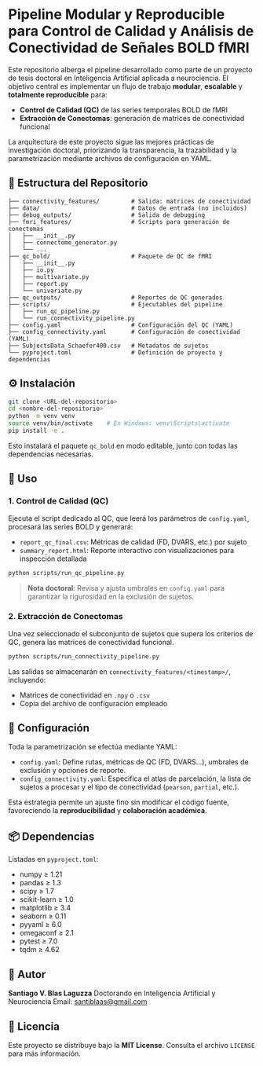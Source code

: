 # Pipeline Modular y Reproducible para Control de Calidad y Análisis de Conectividad de Señales BOLD fMRI

Este repositorio alberga el pipeline desarrollado como parte de un proyecto de tesis doctoral en Inteligencia Artificial aplicada a neurociencia. El objetivo central es implementar un flujo de trabajo **modular**, **escalable** y **totalmente reproducible** para:

* **Control de Calidad (QC)** de las series temporales BOLD de fMRI
* **Extracción de Conectomas**: generación de matrices de conectividad funcional

La arquitectura de este proyecto sigue las mejores prácticas de investigación doctoral, priorizando la transparencia, la trazabilidad y la parametrización mediante archivos de configuración en YAML.

## 📂 Estructura del Repositorio

```
├── connectivity_features/         # Salida: matrices de conectividad
├── data/                          # Datos de entrada (no incluidos)
├── debug_outputs/                 # Salida de debugging
├── fmri_features/                 # Scripts para generación de conectomas
│   ├── __init__.py
│   ├── connectome_generator.py
│   └── ...
├── qc_bold/                       # Paquete de QC de fMRI
│   ├── __init__.py
│   ├── io.py
│   ├── multivariate.py
│   ├── report.py
│   └── univariate.py
├── qc_outputs/                    # Reportes de QC generados
├── scripts/                       # Ejecutables del pipeline
│   ├── run_qc_pipeline.py
│   └── run_connectivity_pipeline.py
├── config.yaml                    # Configuración del QC (YAML)
├── config_connectivity.yaml       # Configuración de conectividad (YAML)
├── SubjectsData_Schaefer400.csv   # Metadatos de sujetos
└── pyproject.toml                 # Definición de proyecto y dependencias
```

## ⚙️ Instalación

```bash
git clone <URL-del-repositorio>
cd <nombre-del-repositorio>
python -m venv venv
source venv/bin/activate    # En Windows: venv\Scripts\activate
pip install -e .
```

Esto instalará el paquete `qc_bold` en modo editable, junto con todas las dependencias necesarias.

## 🚀 Uso

### 1. Control de Calidad (QC)

Ejecuta el script dedicado al QC, que leerá los parámetros de `config.yaml`, procesará las series BOLD y generará:

* `report_qc_final.csv`: Métricas de calidad (FD, DVARS, etc.) por sujeto
* `summary_report.html`: Reporte interactivo con visualizaciones para inspección detallada

```bash
python scripts/run_qc_pipeline.py
```

> **Nota doctoral**: Revisa y ajusta umbrales en `config.yaml` para garantizar la rigurosidad en la exclusión de sujetos.

### 2. Extracción de Conectomas

Una vez seleccionado el subconjunto de sujetos que supera los criterios de QC, genera las matrices de conectividad funcional.

```bash
python scripts/run_connectivity_pipeline.py
```

Las salidas se almacenarán en `connectivity_features/<timestamp>/`, incluyendo:

* Matrices de conectividad en `.npy` o `.csv`
* Copia del archivo de configuración empleado

## 🔧 Configuración

Toda la parametrización se efectúa mediante YAML:

* `config.yaml`: Define rutas, métricas de QC (FD, DVARS...), umbrales de exclusión y opciones de reporte.
* `config_connectivity.yaml`: Especifica el atlas de parcelación, la lista de sujetos a procesar y el tipo de conectividad (`pearson`, `partial`, etc.).

Esta estrategia permite un ajuste fino sin modificar el código fuente, favoreciendo la **reproducibilidad** y **colaboración académica**.

## 📦 Dependencias

Listadas en `pyproject.toml`:

* numpy ≥ 1.21
* pandas ≥ 1.3
* scipy ≥ 1.7
* scikit-learn ≥ 1.0
* matplotlib ≥ 3.4
* seaborn ≥ 0.11
* pyyaml ≥ 6.0
* omegaconf ≥ 2.1
* pytest ≥ 7.0
* tqdm ≥ 4.62

## 👤 Autor

**Santiago V. Blas Laguzza**
Doctorando en Inteligencia Artificial y Neurociencia
Email: [santiblaas@gmail.com](mailto:santiblaas@gmail.com)

## 📝 Licencia

Este proyecto se distribuye bajo la **MIT License**. Consulta el archivo `LICENSE` para más información.
